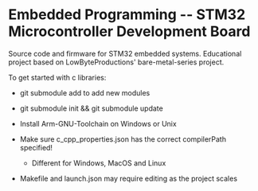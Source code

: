 # Embedded Programming -- STM32 Microcontroller Development Board
Source code and firmware for STM32 embedded systems. Educational project based on LowByteProductions' bare-metal-series project.

To get started with c libraries: 
- git submodule add <url> to add new modules
- git submodule init && git submodule update
- Install Arm-GNU-Toolchain on Windows or Unix
- Make sure c_cpp_properties.json has the correct compilerPath specified!
	- Different for Windows, MacOS and Linux

- Makefile and launch.json may require editing as the project scales

